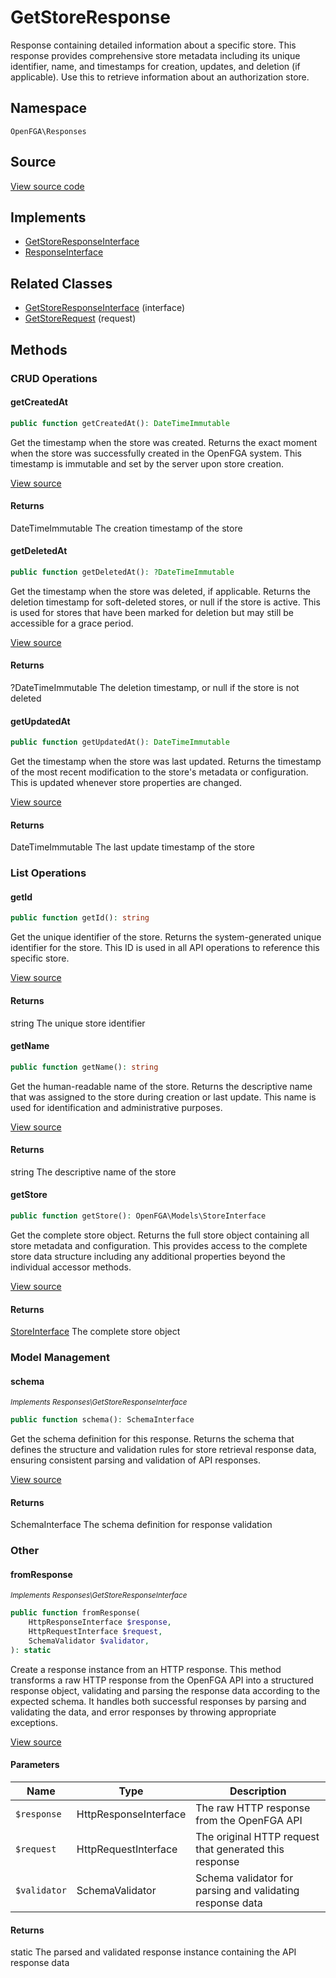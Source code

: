 # GetStoreResponse

Response containing detailed information about a specific store. This response provides comprehensive store metadata including its unique identifier, name, and timestamps for creation, updates, and deletion (if applicable). Use this to retrieve information about an authorization store.

## Namespace
`OpenFGA\Responses`

## Source
[View source code](https://github.com/evansims/openfga-php/blob/main/src/Responses/GetStoreResponse.php)

## Implements
* [GetStoreResponseInterface](GetStoreResponseInterface.md)
* [ResponseInterface](ResponseInterface.md)

## Related Classes
* [GetStoreResponseInterface](Responses/GetStoreResponseInterface.md) (interface)
* [GetStoreRequest](Requests/GetStoreRequest.md) (request)



## Methods

                                                                                                                                                
### CRUD Operations
#### getCreatedAt


```php
public function getCreatedAt(): DateTimeImmutable
```

Get the timestamp when the store was created. Returns the exact moment when the store was successfully created in the OpenFGA system. This timestamp is immutable and set by the server upon store creation.

[View source](https://github.com/evansims/openfga-php/blob/main/src/Responses/GetStoreResponse.php#L101)


#### Returns
DateTimeImmutable
 The creation timestamp of the store

#### getDeletedAt


```php
public function getDeletedAt(): ?DateTimeImmutable
```

Get the timestamp when the store was deleted, if applicable. Returns the deletion timestamp for soft-deleted stores, or null if the store is active. This is used for stores that have been marked for deletion but may still be accessible for a grace period.

[View source](https://github.com/evansims/openfga-php/blob/main/src/Responses/GetStoreResponse.php#L110)


#### Returns
?DateTimeImmutable
 The deletion timestamp, or null if the store is not deleted

#### getUpdatedAt


```php
public function getUpdatedAt(): DateTimeImmutable
```

Get the timestamp when the store was last updated. Returns the timestamp of the most recent modification to the store&#039;s metadata or configuration. This is updated whenever store properties are changed.

[View source](https://github.com/evansims/openfga-php/blob/main/src/Responses/GetStoreResponse.php#L152)


#### Returns
DateTimeImmutable
 The last update timestamp of the store

### List Operations
#### getId


```php
public function getId(): string
```

Get the unique identifier of the store. Returns the system-generated unique identifier for the store. This ID is used in all API operations to reference this specific store.

[View source](https://github.com/evansims/openfga-php/blob/main/src/Responses/GetStoreResponse.php#L119)


#### Returns
string
 The unique store identifier

#### getName


```php
public function getName(): string
```

Get the human-readable name of the store. Returns the descriptive name that was assigned to the store during creation or last update. This name is used for identification and administrative purposes.

[View source](https://github.com/evansims/openfga-php/blob/main/src/Responses/GetStoreResponse.php#L128)


#### Returns
string
 The descriptive name of the store

#### getStore


```php
public function getStore(): OpenFGA\Models\StoreInterface
```

Get the complete store object. Returns the full store object containing all store metadata and configuration. This provides access to the complete store data structure including any additional properties beyond the individual accessor methods.

[View source](https://github.com/evansims/openfga-php/blob/main/src/Responses/GetStoreResponse.php#L137)


#### Returns
[StoreInterface](Models/StoreInterface.md)
 The complete store object

### Model Management
#### schema

*<small>Implements Responses\GetStoreResponseInterface</small>*  

```php
public function schema(): SchemaInterface
```

Get the schema definition for this response. Returns the schema that defines the structure and validation rules for store retrieval response data, ensuring consistent parsing and validation of API responses.

[View source](https://github.com/evansims/openfga-php/blob/main/src/Responses/GetStoreResponseInterface.php#L34)


#### Returns
SchemaInterface
 The schema definition for response validation

### Other
#### fromResponse

*<small>Implements Responses\GetStoreResponseInterface</small>*  

```php
public function fromResponse(
    HttpResponseInterface $response,
    HttpRequestInterface $request,
    SchemaValidator $validator,
): static
```

Create a response instance from an HTTP response. This method transforms a raw HTTP response from the OpenFGA API into a structured response object, validating and parsing the response data according to the expected schema. It handles both successful responses by parsing and validating the data, and error responses by throwing appropriate exceptions.

[View source](https://github.com/evansims/openfga-php/blob/main/src/Responses/ResponseInterface.php#L44)

#### Parameters
| Name | Type | Description |
|------|------|-------------|
| `$response` | HttpResponseInterface | The raw HTTP response from the OpenFGA API |
| `$request` | HttpRequestInterface | The original HTTP request that generated this response |
| `$validator` | SchemaValidator | Schema validator for parsing and validating response data |

#### Returns
static
 The parsed and validated response instance containing the API response data

